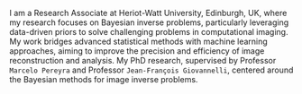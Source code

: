 <!-- I am a Research Associate at `Heriot-Watt University` in Edinburgh, UK. My research focuses on Bayesian inverse problems, particularly leveraging data-driven priors, with a primary application in computational imaging. -->

I am a Research Associate at Heriot-Watt University, Edinburgh, UK, where my research focuses on Bayesian inverse problems, particularly leveraging data-driven priors to solve challenging problems in computational imaging. My work bridges advanced statistical methods with machine learning approaches, aiming to improve the precision and efficiency of image reconstruction and analysis. My PhD research, supervised by Professor `Marcelo Pereyra` and Professor `Jean-François Giovannelli`, centered around the Bayesian methods for image inverse problems.

<!-- I am actively seeking postdoctoral opportunities in computational imaging, Bayesian methods, or related interdisciplinary fields, where I can further contribute to advancements in imaging science, signal processing, or applied mathematics. -->
